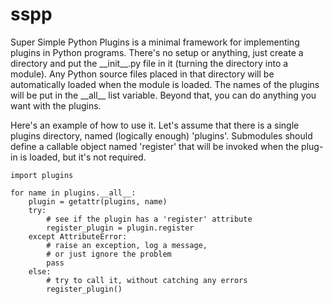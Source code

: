 sspp
====

Super Simple Python Plugins is a minimal framework for implementing plugins in Python programs.  There's no setup
or anything, just create a directory and put the \_\_init\_\_.py file in it (turning the directory into a module).
Any Python source files placed in that directory will be automatically loaded when the module is loaded.  The names
of the plugins will be put in the \_\_all\_\_ list variable.  Beyond that, you can do anything you want with the plugins.

Here's an example of how to use it.  Let's assume that there is a single plugins directory, named (logically enough)
'plugins'.  Submodules should define a callable object named 'register' that will be invoked when the plug-in is loaded,
but it's not required.

    import plugins

    for name in plugins.__all__:
        plugin = getattr(plugins, name)
        try:
            # see if the plugin has a 'register' attribute
            register_plugin = plugin.register
        except AttributeError:
            # raise an exception, log a message, 
            # or just ignore the problem
            pass
        else:
            # try to call it, without catching any errors
            register_plugin()
